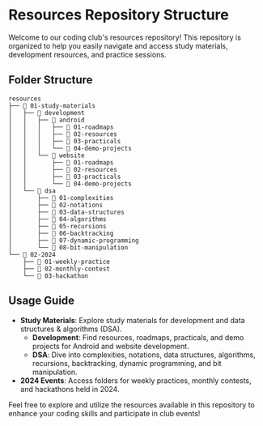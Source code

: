 # Resources Repository Structure

Welcome to our coding club's resources repository! This repository is organized to help you easily navigate and access study materials, development resources, and practice sessions.

## Folder Structure

```
resources
├── 📁 01-study-materials
│   ├── 📁 development
│   │   ├── 📁 android
│   │   │   ├── 📁 01-roadmaps
│   │   │   ├── 📁 02-resources
│   │   │   ├── 📁 03-practicals
│   │   │   └── 📁 04-demo-projects
│   │   └── 📁 website
│   │       ├── 📁 01-roadmaps
│   │       ├── 📁 02-resources
│   │       ├── 📁 03-practicals
│   │       └── 📁 04-demo-projects
│   └── 📁 dsa
│       ├── 📁 01-complexities
│       ├── 📁 02-notations
│       ├── 📁 03-data-structures
│       ├── 📁 04-algorithms
│       ├── 📁 05-recursions
│       ├── 📁 06-backtracking
│       ├── 📁 07-dynamic-programming
│       └── 📁 08-bit-manipulation
└── 📁 02-2024
    ├── 📁 01-weekly-practice
    ├── 📁 02-monthly-contest
    └── 📁 03-hackathon

```

## Usage Guide

- **Study Materials**: Explore study materials for development and data structures & algorithms (DSA).
    - **Development**: Find resources, roadmaps, practicals, and demo projects for Android and website development.
    - **DSA**: Dive into complexities, notations, data structures, algorithms, recursions, backtracking, dynamic programming, and bit manipulation.
- **2024 Events**: Access folders for weekly practices, monthly contests, and hackathons held in 2024.

Feel free to explore and utilize the resources available in this repository to enhance your coding skills and participate in club events!